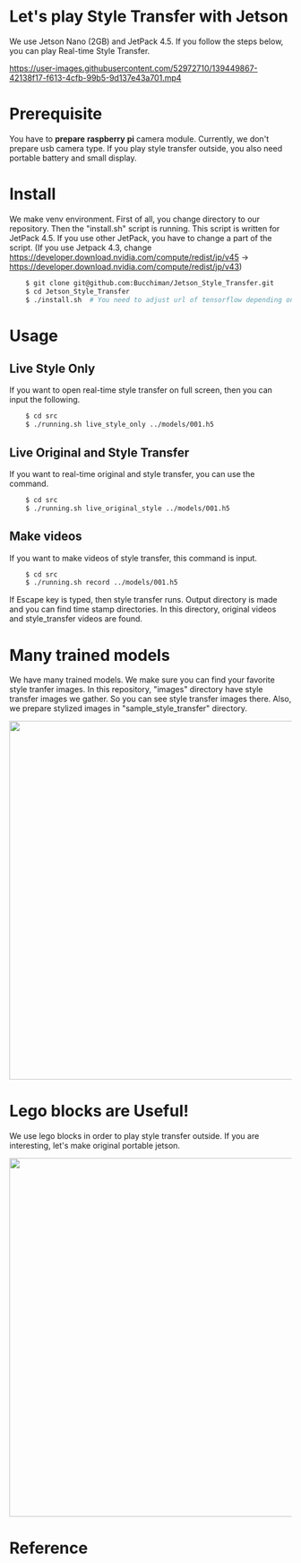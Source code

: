 # Let's play Style Transfer with Jetson
We use Jetson Nano (2GB) and JetPack 4.5.
If you follow the steps below, you can play Real-time Style Transfer.

https://user-images.githubusercontent.com/52972710/139449867-42138f17-f613-4cfb-99b5-9d137e43a701.mp4

# Prerequisite
You have to __prepare__ __raspberry__ __pi__ camera module.
Currently, we don't prepare usb camera type.
If you play style transfer outside, you also need portable battery and small display.

# Install
We make venv environment.
First of all, you change directory to our repository.
Then the "install.sh" script is running.
This script is written for JetPack 4.5.
If you use other JetPack, you have to change a part of the script.
(If you use Jetpack 4.3, change https://developer.download.nvidia.com/compute/redist/jp/v45 -> https://developer.download.nvidia.com/compute/redist/jp/v43)
```bash
    $ git clone git@github.com:Bucchiman/Jetson_Style_Transfer.git
    $ cd Jetson_Style_Transfer
    $ ./install.sh  # You need to adjust url of tensorflow depending on your JetPack
```

# Usage
## Live Style Only
If you want to open real-time style transfer on full screen, then you can input the following.
```bash
    $ cd src
    $ ./running.sh live_style_only ../models/001.h5
```

## Live Original and Style Transfer
If you want to real-time original and style transfer, you can use the command.
```bash
    $ cd src
    $ ./running.sh live_original_style ../models/001.h5
```

## Make videos
If you want to make videos of style transfer, this command is input.
```bash
    $ cd src
    $ ./running.sh record ../models/001.h5
```
If Escape key is typed, then style transfer runs.
Output directory is made and you can find time stamp directories.
In this directory, original videos and style_transfer videos are found.


# Many trained models
We have many trained models.
We make sure you can find your favorite style tranfer images.
In this repository, "images" directory have style transfer images we gather.
So you can see style transfer images there.
Also, we prepare stylized images in "sample_style_transfer" directory.


<img src="https://user-images.githubusercontent.com/52972710/139523140-abc6a273-1d7b-493b-954c-5956da8bb4e1.jpeg" width="640.px">

# Lego blocks are Useful!
We use lego blocks in order to play style transfer outside.
If you are interesting, let's make original portable jetson.

<img src="https://user-images.githubusercontent.com/52972710/139456085-85f6a579-623e-4135-8b4a-81e4dd3f54ca.jpeg" width="640px">


# Reference

